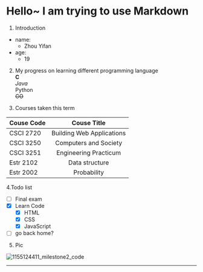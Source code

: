 # Hello~ I am trying to use Markdown

1. Introduction  

  - name:  
    * Zhou Yifan  
  - age:  
    - 19  

2. My progress on learning different programming language  
  **C**  
  *Java*  
  Python  
  ~~GO~~  

3. Courses taken this term  

  | Couse Code |     Couse Title           |  
  |:---------  |      :-------:            |  
  | CSCI 2720  | Building Web Applications |  
  | CSCI 3250  | Computers and Society     |  
  | CSCI 3251  | Engineering Practicum     |  
  | Estr 2102  | Data structure            |  
  | Estr 2002  | Probability               |  
  

4.Todo list

- [ ] Final exam  
- [x] Learn Code  
  - [x] HTML  
  - [x] CSS  
  - [x] JavaScript  
- [ ] go back home?  

5. Pic  

  ![1155124411_milestone2_code]("1155124411_milestone2.jpeg")

___  

